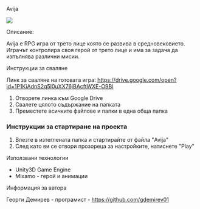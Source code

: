 Avija 

![](https://i.imgur.com/ANPKzGy.png)

Описание: 

Avija е RPG игра от трето лице която се развива в средновековието. Играчът контролира своя герой от трето лице и има за задача да изпълнява различни мисии. 

Инструкции за сваляне

Линк за сваляне на готовата игра: https://drive.google.com/open?id=1P1KiAdnS2q5I0uXX76jBAcftWXE-O9BI

1) Отворете линка към Google Drive
2) Свалете цялото съдържание на папката
3) Преместете всичките файлове и папки в една обща папка

### Инструкции за стартиране на проекта

1) Влезте в изтеглената папка и стартирайте от файла "Avija"
2) След като ви се отвори прозореца за настройките, натиснете "Play"

Използвани технологии 

* Unity3D Game Engine
* Mixamo - герой и анимации

Информация за автора

Георги Демирев - програмист - https://github.com/gdemirev01